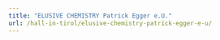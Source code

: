 ```yaml
---
title: "ELUSIVE CHEMISTRY Patrick Egger e.U."
url: /hall-in-tirol/elusive-chemistry-patrick-egger-e-u/
---
```

